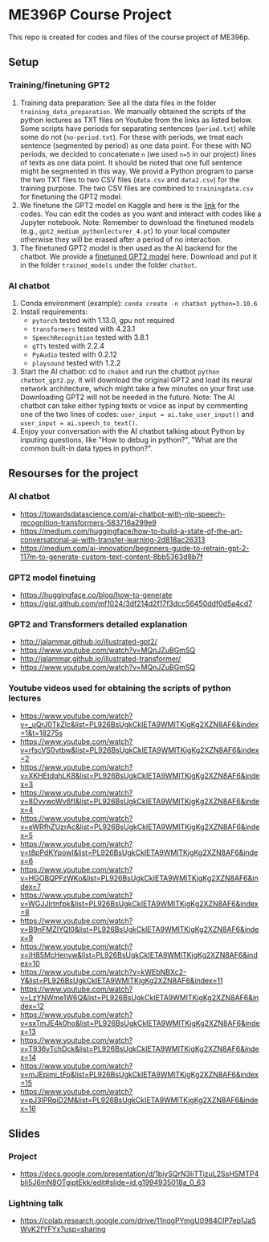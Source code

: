 # ME396P Course Project
This repo is created for codes and files of the course project of ME396p.

## Setup

### Training/finetuning GPT2
1. Training data preparation: See all the data files in the folder `training_data_preparation`. We manually obtained the scripts of the python lectures as TXT files on Youtube from the links as listed below. Some scripts have periods for separating sentences (`period.txt`) while some do not (`no-period.txt`). For these with periods, we treat each sentence (segmented by period) as one data point. For these with NO periods, we decided to concatenate `n` (we used `n=5` in our project) lines of texts as one data point. It should be noted that one full sentence might be segmented in this way. We provid a Python program to parse the two TXT files to two CSV files (`data.csv` and `data2.csv`) for the training purpose. The two CSV files are combined to `trainingdata.csv` for finetuning the GPT2 model.
2. We finetune the GPT2 model on Kaggle and here is the [link](https://www.kaggle.com/code/xingangli/gpt2-finetuning) for the codes. You can edit the codes as you want and interact with codes like a Jupyter notebook. Note: Remember to download the finetuned models (e.g., `gpt2_medium_pythonlecturer_4.pt`) to your local computer otherwise they will be erased after a period of no interaction.
3. The finetuned GPT2 model is then used as the AI backend for the chatbot. We provide a [finetuned GPT2 model](https://drive.google.com/drive/folders/1jJQTTJPZVU_nmTskp9HxT5CY01bgbR6K?usp=share_link) here. Download and put it in the folder `trained_models` under the folder `chatbot`.

### AI chatbot
1. Conda environment (example): ```conda create -n chatbot python=3.10.6 ```
2. Install requirements:
    - `pytorch` tested with 1.13.0, gpu not required
    - `transformers` tested with 4.23.1
    - `SpeechRecognition` tested with 3.8.1
    - `gTTs` tested with 2.2.4
    - `PyAudio` tested with 0.2.12
    - `playsound` tested with 1.2.2
3. Start the AI chatbot: cd to `chabot` and run the chatbot ```python chatbot_gpt2.py```. It will download the original GPT2 and load its neural network architecture, which might take a few minutes on your first use. Downloading GPT2 will not be needed in the future. Note: The AI chatbot can take either typing texts or voice as input by commenting one of the two lines of codes: ```user_input = ai.take_user_input()``` and ```user_input = ai.speech_to_text()```.
4. Enjoy your conversation with the AI chatbot talking about Python by inputing questions, like "How to debug in python?", "What are the common built-in data types in python?".

## Resourses for the project

### AI chatbot
- https://towardsdatascience.com/ai-chatbot-with-nlp-speech-recognition-transformers-583716a299e9
- https://medium.com/huggingface/how-to-build-a-state-of-the-art-conversational-ai-with-transfer-learning-2d818ac26313
- https://medium.com/ai-innovation/beginners-guide-to-retrain-gpt-2-117m-to-generate-custom-text-content-8bb5363d8b7f 

### GPT2 model finetuing
- https://huggingface.co/blog/how-to-generate
- https://gist.github.com/mf1024/3df214d2f17f3dcc56450ddf0d5a4cd7

### GPT2 and Transformers detailed explanation
- http://jalammar.github.io/illustrated-gpt2/
- https://www.youtube.com/watch?v=MQnJZuBGmSQ
- http://jalammar.github.io/illustrated-transformer/
- https://www.youtube.com/watch?v=MQnJZuBGmSQ

### Youtube videos used for obtaining the scripts of python lectures
- https://www.youtube.com/watch?v=_uQrJ0TkZlc&list=PL926BsUgkCkIETA9WMlTKjgKg2XZN8AF6&index=1&t=18275s
- https://www.youtube.com/watch?v=rfscVS0vtbw&list=PL926BsUgkCkIETA9WMlTKjgKg2XZN8AF6&index=2 
- https://www.youtube.com/watch?v=XKHEtdqhLK8&list=PL926BsUgkCkIETA9WMlTKjgKg2XZN8AF6&index=3 
- https://www.youtube.com/watch?v=8DvywoWv6fI&list=PL926BsUgkCkIETA9WMlTKjgKg2XZN8AF6&index=4 
- https://www.youtube.com/watch?v=eWRfhZUzrAc&list=PL926BsUgkCkIETA9WMlTKjgKg2XZN8AF6&index=5 
- https://www.youtube.com/watch?v=t8pPdKYpowI&list=PL926BsUgkCkIETA9WMlTKjgKg2XZN8AF6&index=6 
- https://www.youtube.com/watch?v=HGOBQPFzWKo&list=PL926BsUgkCkIETA9WMlTKjgKg2XZN8AF6&index=7 
- https://www.youtube.com/watch?v=WGJJIrtnfpk&list=PL926BsUgkCkIETA9WMlTKjgKg2XZN8AF6&index=8 
- https://www.youtube.com/watch?v=B9nFMZIYQl0&list=PL926BsUgkCkIETA9WMlTKjgKg2XZN8AF6&index=9 
- https://www.youtube.com/watch?v=jH85McHenvw&list=PL926BsUgkCkIETA9WMlTKjgKg2XZN8AF6&index=10 
- https://www.youtube.com/watch?v=kWEbNBXc2-Y&list=PL926BsUgkCkIETA9WMlTKjgKg2XZN8AF6&index=11 
- https://www.youtube.com/watch?v=LzYNWme1W6Q&list=PL926BsUgkCkIETA9WMlTKjgKg2XZN8AF6&index=12 
- https://www.youtube.com/watch?v=sxTmJE4k0ho&list=PL926BsUgkCkIETA9WMlTKjgKg2XZN8AF6&index=13 
- https://www.youtube.com/watch?v=T936yTchDck&list=PL926BsUgkCkIETA9WMlTKjgKg2XZN8AF6&index=14 
- https://www.youtube.com/watch?v=mJEpimi_tFo&list=PL926BsUgkCkIETA9WMlTKjgKg2XZN8AF6&index=15 
- https://www.youtube.com/watch?v=pJ3IPRqiD2M&list=PL926BsUgkCkIETA9WMlTKjgKg2XZN8AF6&index=16 

## Slides
### Project 
- https://docs.google.com/presentation/d/1biySQrN3IiTTizuL2SsHSMTP4bIi5J6mN8OTgiptEkk/edit#slide=id.g1994935018a_0_63
### Lightning talk
- https://colab.research.google.com/drive/11nqgPYmgU0984CIP7ep1JaSWvK2fYFYx?usp=sharing 
